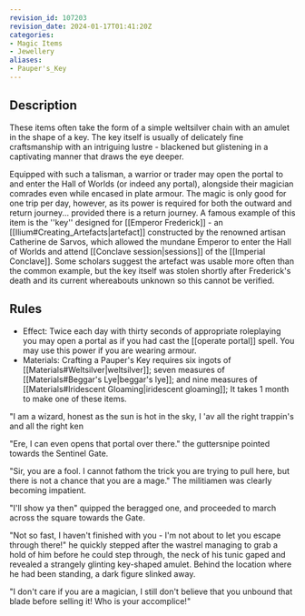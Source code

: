 ```yaml
---
revision_id: 107203
revision_date: 2024-01-17T01:41:20Z
categories:
- Magic Items
- Jewellery
aliases:
- Pauper's_Key
---
```



## Description
These items often take the form of a simple weltsilver chain with an amulet in the shape of a key. The key itself is usually of delicately fine craftsmanship with an intriguing lustre - blackened but glistening in a captivating manner that draws the eye deeper.

Equipped with such a talisman, a warrior or trader may open the portal to and enter the Hall of Worlds (or indeed any portal), alongside their magician comrades even while encased in plate armour. The magic is only good for one trip per day, however, as its power is required for both the outward and return journey... provided there is a return journey. A famous example of this item is the ''key'' designed for [[Emperor Frederick]] - an [[Ilium#Creating_Artefacts|artefact]] constructed by the renowned artisan Catherine de Sarvos, which allowed the mundane Emperor to enter the Hall of Worlds and attend [[Conclave session|sessions]] of the [[Imperial Conclave]]. Some scholars suggest the artefact was usable more often than the common example, but the key itself was stolen shortly after Frederick's death and its current whereabouts unknown so this cannot be verified.

## Rules

* Effect: Twice each day with thirty seconds of appropriate roleplaying you may open a portal as if you had cast the [[operate portal]] spell. You may use this power if you are wearing armour.
* Materials: Crafting a Pauper's Key requires six ingots of [[Materials#Weltsilver|weltsilver]]; seven measures of [[Materials#Beggar's Lye|beggar's lye]]; and nine measures of [[Materials#Iridescent Gloaming|iridescent gloaming]]; It takes 1 month to make one of these items.


"I am a wizard, honest as the sun is hot in the sky, I 'av all the right trappin's and all the right ken

"Ere, I can even opens that portal over there." the guttersnipe pointed towards the Sentinel Gate.

"Sir, you are a fool. I cannot fathom the trick you are trying to pull here, but there is not a chance that you are a mage." The militiamen was clearly becoming impatient.

"I'll show ya then" quipped the beragged one, and proceeded to march across the square towards the Gate.

"Not so fast, I haven't finished with you - I'm not about to let you escape through there!" he quickly stepped after the wastrel managing to grab a hold of him before he could step through, the neck of his tunic gaped and revealed a strangely glinting key-shaped amulet. Behind the location where he had been standing, a dark figure slinked away.

"I don't care if you are a magician, I still don't believe that you unbound that blade before selling it! Who is your accomplice!"
